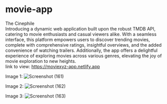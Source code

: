 # movie-app
The Cinephile <br />
Introducing a dynamic web application built upon the robust TMDB API, catering to movie enthusiasts and casual viewers alike. With a seamless interface, this platform empowers users to discover trending movies, complete with comprehensive ratings, insightful overviews, and the added convenience of watching trailers. Additionally, the app offers a delightful experience of exploring movies across various genres, elevating the joy of movie exploration to new heights.
<br/>link to view: https://moviexyz-app.netlify.app

Image 1: 
![Screenshot (161)](https://github.com/KapilCS15/movie-app/assets/86887239/4e23180b-da7b-4503-a981-709ea783bd9e) <br/>

Image 2:
 ![Screenshot (162)](https://github.com/KapilCS15/movie-app/assets/86887239/f1484a3f-f880-496c-8087-e9a955d2db02) <br/>

 Image 3: ![Screenshot (163)](https://github.com/KapilCS15/movie-app/assets/86887239/3d024b06-5e6d-4ba6-8871-faffa4f8418d)
